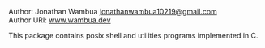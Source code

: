 Author: Jonathan Wambua <jonathanwambua10219@gmail.com><br>
Author URI: www.wambua.dev

This package contains posix shell and utilities programs
implemented in C.